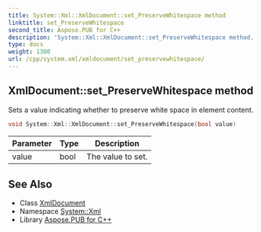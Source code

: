 ```yaml
---
title: System::Xml::XmlDocument::set_PreserveWhitespace method
linktitle: set_PreserveWhitespace
second_title: Aspose.PUB for C++
description: 'System::Xml::XmlDocument::set_PreserveWhitespace method. Sets a value indicating whether to preserve white space in element content in C++.'
type: docs
weight: 1300
url: /cpp/system.xml/xmldocument/set_preservewhitespace/
---
```

## XmlDocument::set_PreserveWhitespace method


Sets a value indicating whether to preserve white space in element content.

```cpp
void System::Xml::XmlDocument::set_PreserveWhitespace(bool value)
```


| Parameter | Type | Description |
| --- | --- | --- |
| value | bool | The value to set. |

## See Also

* Class [XmlDocument](../)
* Namespace [System::Xml](../../)
* Library [Aspose.PUB for C++](../../../)
